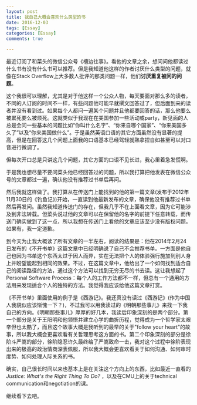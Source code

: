 ```yaml
---
layout: post
title: 我自己大概会喜欢什么类型的书
date: 2016-12-03
tags: [Essay]
categories: [Essay]
comments: true

---
```


最近订阅了和菜头的微信公众号《槽边往事》。看他的文章之余，想问问他都读过什么书有没有什么书可以推荐。但是我知道他这样的作者讨厌什么类型的问题，就像在Stack Overflow上大多数人批评的那类问题一样，他们**讨厌重复被问的问题**。

这个我很可以理解，尤其是对于他这样一个公众人物，每天要面对那么多的读者，不同的人订阅的时间不一样，有些问题他可能早就撰文回答过了，但后面到来的读者并没有看到过。如果每个人都问一遍某个问题并且他都要回答的话，那么他要么被累死要么被烦死。这就类似于我现在在美国参加一些活动或party，新见面的人总是会问一些基本的问题比如“你叫什么名字”、“你来自哪个国家”、“你来美国多久了”以及“你来美国做什么”。于是虽然英语口语的其它方面虽然没有显著的提高，但是在回答这几个问题上面我的口语基本已经驾轻就熟拿捏自如甚至可以对口音进行微调了。

但每次开口总是只讲这几个问题，其它方面的口语不见长进，我心里着急发慌啊。

于是我也想尽量不要问菜头他已经回答过的问题，所以我打算把他发表在微信公众号的文章都过一遍，确认他没有推荐过书单后再问。

然后我就这样做了。我打算从在传送门上能找到的他的第一篇文章(发布于2012年11月30日的《钓鱼记》)开始，一直读到他最新发布的文章，确保他没有推荐过书单然后再发问。虽然我知道传送门的存在，但我几乎不在上面看文章，因为它可能涉及到非法转载。但菜头说过他的文章可以在保留他的名字的前提下任意转载，而传送门确实做到了这一点，所以我想在传送门上看他的文章应该至少没有版权问题。如果有，我一定道歉。

到今天为止我大概读了所有文章的一半左右，阅读的结果是：他在2014年2月24日发布的《不开书单》这篇文章中已经明确说了自己不会推荐书单。一方面是他自己也因为书单这个东西太过于因人而异，实在无法把个人的体验强行施加到别人身上并盼望能起到相同的效果。不过，在这篇文章中，他给出了一个如何找到适合自己的阅读路径的方法，通过这个方法可以找到无穷无尽的书去读。这让我想起了Personal Software Process：每个人的工作方法都不一样，但总有一个通用的方法用来发现适合个人的独特的方法。我觉得我应该给他这篇文章打赏。

《不开书单》里面使用的例子是《西游记》。我还真没有读过《西游记》(作为中国人我貌似应该惭愧一下？)，不过我可以用我读过的《明朝那些事儿》来找一下我自己的方向。《明朝那些事儿》厚厚的好几本，我读后印象深刻的是两个部分。第一个部分是关于王阳明和他领悟并建立心学的曲折历程，觉得成为一个哲学家太艰辛但也太酷了，而且这个故事大概是我听到的最早的关于"follow your heart"的故事，所以我大概会更喜欢看有关哲理思考这方面的书。第二个印象深刻的部分是徐阶斗严嵩的部分，徐阶隐忍许久最终给了严嵩致命一击，我对这个过程中徐阶表现出来的极高的政治情商深表佩服，所以我大概会更喜欢看关于如何沟通、如何审时度势、如何处理人际关系的书。

确实，自己很长时间以来也基本上是在关注这个方向上的东西，比如最近一直看的*Justice: What's the Right Thing To Do?* ，以及在CMU上的关于technical communication和negotiation的课。

继续看下去吧。
